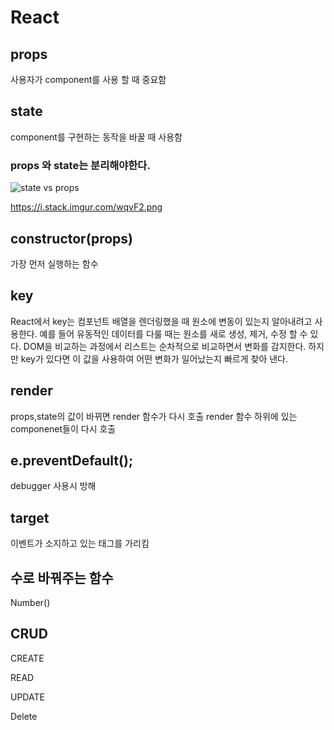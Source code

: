 # React


## props

사용자가 component를 사용 할 때 중요함

## state

component를 구현하는 동작을 바꿀 때 사용함


### **props 와 state는 분리해야한다.**


![state vs props](https://i.stack.imgur.com/wqvF2.png)

https://i.stack.imgur.com/wqvF2.png




##   constructor(props)

가장 먼저 실행하는 함수


## key

React에서 key는 컴포넌트 배열을 렌더링했을 때 원소에 변동이 있는지 알아내려고 사용한다.
예를 들어 유동적인 데이터를 다룰 때는 원소를 새로 생성, 제거, 수정 할 수 있다.
DOM을 비교하는 과정에서 리스트는 순차적으로 비교하면서 변화를 감지한다.
하지만 key가 있다면 이 값을 사용하여 어떤 변화가 일어났는지 빠르게 찾아 낸다.


## render

props,state의 값이 바뀌면  render 함수가 다시 호출 
render 함수 하위에 있는 componenet들이 다시 호출


##  e.preventDefault();

debugger 사용시 방해


## target
이벤트가 소지하고 있는 태그를 가리킴


## 수로 바꿔주는 함수
Number()

## CRUD

CREATE

READ

UPDATE

Delete
